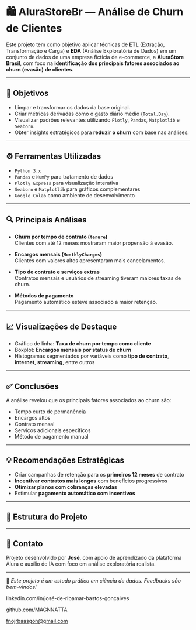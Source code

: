 # 🛍️ AluraStoreBr — Análise de Churn de Clientes

Este projeto tem como objetivo aplicar técnicas de **ETL** (Extração, Transformação e Carga) e **EDA** (Análise Exploratória de Dados) em um conjunto de dados de uma empresa fictícia de e-commerce, a **AluraStore Brasil**, com foco na **identificação dos principais fatores associados ao churn (evasão) de clientes**.

---

## 📌 Objetivos

- Limpar e transformar os dados da base original.
- Criar métricas derivadas como o gasto diário médio (`Total.Day`).
- Visualizar padrões relevantes utilizando `Plotly`, `Pandas`, `Matplotlib` e `Seaborn`.
- Obter insights estratégicos para **reduzir o churn** com base nas análises.

---

## ⚙️ Ferramentas Utilizadas

- `Python 3.x`
- `Pandas` e `NumPy` para tratamento de dados
- `Plotly Express` para visualização interativa
- `Seaborn` e `Matplotlib` para gráficos complementares
- `Google Colab` como ambiente de desenvolvimento

---

## 🔍 Principais Análises

- **Churn por tempo de contrato (`tenure`)**  
  Clientes com até 12 meses mostraram maior propensão à evasão.

- **Encargos mensais (`MonthlyCharges`)**  
  Clientes com valores altos apresentaram mais cancelamentos.

- **Tipo de contrato e serviços extras**  
  Contratos mensais e usuários de streaming tiveram maiores taxas de churn.

- **Métodos de pagamento**  
  Pagamento automático esteve associado a maior retenção.

---

## 📈 Visualizações de Destaque

- Gráfico de linha: **Taxa de churn por tempo como cliente**
- Boxplot: **Encargos mensais por status de churn**
- Histogramas segmentados por variáveis como **tipo de contrato**, **internet**, **streaming**, entre outros

---

## ✅ Conclusões

A análise revelou que os principais fatores associados ao churn são:
- Tempo curto de permanência
- Encargos altos
- Contrato mensal
- Serviços adicionais específicos
- Método de pagamento manual

---

## 💡 Recomendações Estratégicas

- Criar campanhas de retenção para os **primeiros 12 meses** de contrato
- **Incentivar contratos mais longos** com benefícios progressivos
- **Otimizar planos com cobranças elevadas**
- Estimular **pagamento automático com incentivos**

---

## 📁 Estrutura do Projeto

---



## 📣 Contato

Projeto desenvolvido por **José**, com apoio de aprendizado da plataforma Alura e auxílio de IA com foco em análise exploratória realista.

---


📌 *Este projeto é um estudo prático em ciência de dados. Feedbacks são bem-vindos!*

linkedin.com/in/josé-de-ribamar-bastos-gonçalves

github.com/MAGNNATTA

fnojrbaasgon@gmail.com
